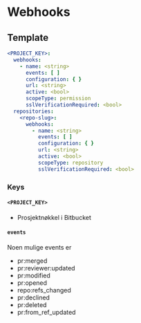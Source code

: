 # Webhooks

## Template

```yaml
<PROJECT_KEY>:
  webhooks:
    - name: <string>
      events: [ ]
      configuration: { }
      url: <string>
      active: <bool>
      scopeType: permission
      sslVerificationRequired: <bool>
  repositories:
    <repo-slug>:
      webhooks:
        - name: <string>
          events: [ ]
          configuration: { }
          url: <string>
          active: <bool>
          scopeType: repository
          sslVerificationRequired: <bool>
```

### Keys

#### `<PROJECT_KEY>`

* Prosjektnøkkel i Bitbucket

#### `events`

Noen mulige events er

* pr:merged
* pr:reviewer:updated
* pr:modified
* pr:opened
* repo:refs_changed
* pr:declined
* pr:deleted
* pr:from_ref_updated
